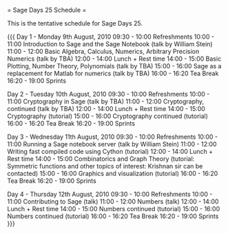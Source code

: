 = Sage Days 25 Schedule =

This is the tentative schedule for Sage Days 25.


{{{
Day 1 - Monday 9th August, 2010
  09:30 - 10:00  Refreshments
  10:00 - 11:00  Introduction to Sage and the Sage Notebook (talk by
William Stein)
  11:00 - 12:00  Basic Algebra, Calculus, Numerics, Arbitrary
Precision Numerics  (talk by TBA)
  12:00 - 14:00  Lunch + Rest time
  14:00 - 15:00  Basic Plotting, Number Theory, Polynomials     (talk by TBA)
  15:00 - 16:00  Sage as a replacement for Matlab for numerics    (talk by TBA)
  16:00 - 16:20  Tea Break
  16:20 - 19:00  Sprints

Day 2 - Tuesday 10th August, 2010
  09:30 - 10:00   Refreshments
  10:00 - 11:00   Cryptography in Sage
    (talk by TBA)
  11:00 - 12:00   Cryptography, continued
  (talk by TBA)
  12:00 - 14:00   Lunch + Rest time
  14:00 - 15:00   Cryptography
         (tutorial)
  15:00 - 16:00   Cryptography continued
  (tutorial)
  16:00 - 16:20   Tea Break
  16:20 - 19:00   Sprints

Day 3 - Wednesday 11th August, 2010
  09:30 - 10:00   Refreshments
  10:00 - 11:00   Running a Sage notebook server
(talk by William Stein)
  11:00 - 12:00   Writing fast compiled code using Cython         (tutorial)
  12:00 - 14:00   Lunch + Rest time
  14:00 - 15:00   Combinatorics and Graph Theory
(tutorial: Symmetric functions and other topics of interest: Krishnan
sir can be contacted)
  15:00 - 16:00   Graphics and visualization
    (tutorial)
  16:00 - 16:20   Tea Break
  16:20 - 19:00   Sprints

Day 4 - Thursday 12th August, 2010
  09:30 - 10:00   Refreshments
  10:00 - 11:00   Contributing to Sage
      (talk)
  11:00 - 12:00   Numbers
           (talk)
  12:00 - 14:00   Lunch + Rest time
  14:00 - 15:00   Numbers continued
    (tutorial)
  15:00 - 16:00   Numbers continued
    (tutorial)
  16:00 - 16:20   Tea Break
  16:20 - 19:00   Sprints
}}}
